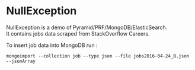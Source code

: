 # NullException


NullException is a demo of Pyramid/PRF/MongoDB/ElasticSearch. <br/>
It contains jobs data scraped from StackOverflow Careers.<br/>

To insert job data into MongoDB run :

``mongoimport --collection job --type json --file jobs2016-04-24_B.json --jsonArray``

